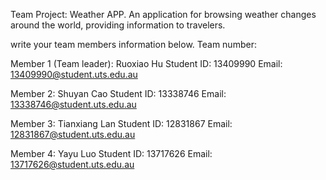 Team Project: Weather APP. An application for browsing weather changes around the world, providing information to travelers.

write your team members information below. Team number:

Member 1 (Team leader): Ruoxiao Hu Student ID: 13409990 Email: 13409990@student.uts.edu.au

Member 2: Shuyan Cao Student ID: 13338746 Email: 13338746@student.uts.edu.au

Member 3: Tianxiang Lan Student ID: 12831867 Email: 12831867@student.uts.edu.au

Member 4: Yayu Luo Student ID: 13717626 Email: 13717626@student.uts.edu.au
